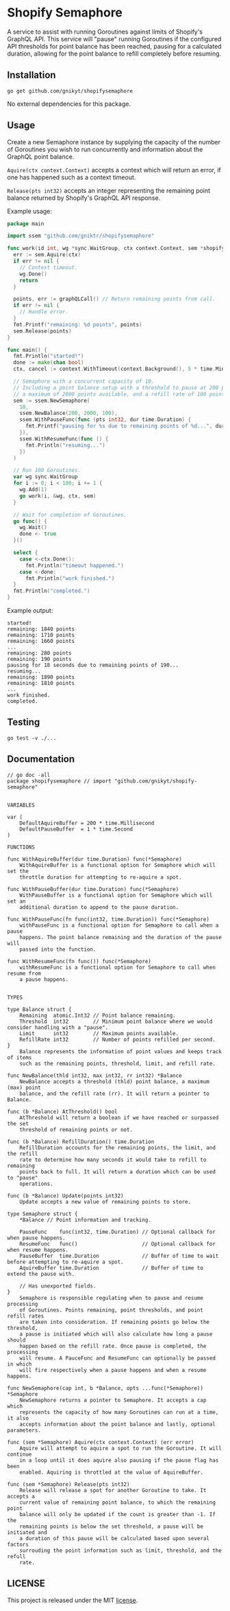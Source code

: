 # Shopify Semaphore

A service to assist with running Goroutines against limits of Shopify's GraphQL API. This service will "pause" running Goroutines if the configured API thresholds for point balance has been reached, pausing for a calculated duration, allowing for the point balance to refill completely before resuming.

## Installation

`go get github.com/gnikyt/shopifysemaphore`

No external dependencies for this package.

## Usage

Create a new Semaphore instance by supplying the capacity of the number of Goroutines you wish to run concurrently and information about the GraphQL point balance.

`Aquire(ctx context.Context)` accepts a context which will return an error, if one has happened such as a context timeout.

`Release(pts int32)` accepts an integer representing the remaining point balance returned by Shopify's GraphQL API response.

Example usage:

```go
package main

import ssem "github.com/gniktr/shopifysemaphore"

func work(id int, wg *sync.WaitGroup, ctx context.Context, sem *shopifysemaphore.Semaphore) {
  err := sem.Aquire(ctx)
  if err != nil {
    // Context timeout.
    wg.Done()
    return
  }

  points, err := graphQLCall() // Return remaining points from call.
  if err != nil {
    // Handle error.
  }
  fmt.Printf("remaining: %d points", points)
  sem.Release(points)
}

func main() {
  fmt.Println("started!")
  done := make(chan bool)
  ctx, cancel := context.WithTimeout(context.Background(), 5 * time.Minute)

  // Semaphore with a concurrent capacity of 10.
  // Including a point balance setup with a threshold to pause at 200 points,
  // a maximum of 2000 points available, and a refill rate of 100 points per second.
  sem := ssem.NewSemaphore(
    10,
    ssem.NewBalance(200, 2000, 100),
    ssem.WithPauseFunc(func (pts int32, dur time.Duration) {
      fmt.Printf("pausing for %s due to remaining points of %d...", dur, pts)
    }),
    ssem.WithResumeFunc(func () {
      fmt.Println("resuming...")
    })
  )

  // Run 100 Goroutines.
  var wg sync.WaitGroup
  for i := 0; i < 100; i += 1 {
    wg.Add(1)
    go work(i, &wg, ctx, sem)
  }

  // Wait for completion of Goroutines.
  go func() {
    wg.Wait()
    done <- true
  }()

  select {
    case <-ctx.Done():
      fmt.Println("timeout happened.")
    case <-done:
      fmt.Println("work finished.")
  }
  fmt.Println("completed.")
}
```

Example output:

```
started!
remaining: 1840 points
remaining: 1710 points
remaining: 1660 points
...
remaining: 280 points
remaining: 190 points
pausing for 18 seconds due to remaining points of 190...
resuming...
remaining: 1890 points
remaining: 1810 points
...
work finished.
completed.
```

## Testing

`go test -v ./...`

## Documentation

```
// go doc -all
package shopifysemaphore // import "github.com/gnikyt/shopify-semaphore"


VARIABLES

var (
	DefaultAquireBuffer = 200 * time.Millisecond
	DefaultPauseBuffer  = 1 * time.Second
)

FUNCTIONS

func WithAquireBuffer(dur time.Duration) func(*Semaphore)
    WithAquireBuffer is a functional option for Semaphore which will set the
    throttle duration for attempting to re-aquire a spot.

func WithPauseBuffer(dur time.Duration) func(*Semaphore)
    WithPauseBuffer is a functional option for Semaphore which will set an
    additional duration to append to the pause duration.

func WithPauseFunc(fn func(int32, time.Duration)) func(*Semaphore)
    withPauseFunc is a functional option for Semaphore to call when a pause
    happens. The point balance remaining and the duration of the pause will
    passed into the function.

func WithResumeFunc(fn func()) func(*Semaphore)
    withResumeFunc is a functional option for Semaphore to call when resume from
    a pause happens.


TYPES

type Balance struct {
	Remaining  atomic.Int32 // Point balance remaining.
	Threshold  int32        // Minimum point balance where we would consider handling with a "pause".
	Limit      int32        // Maximum points available.
	RefillRate int32        // Number of points refilled per second.
}
    Balance represents the information of point values and keeps track of items
    such as the remaining points, threshold, limit, and refill rate.

func NewBalance(thld int32, max int32, rr int32) *Balance
    NewBalance accepts a threshold (thld) point balance, a maximum (max) point
    balance, and the refill rate (rr). It will return a pointer to Balance.

func (b *Balance) AtThreshold() bool
    AtThreshold will return a boolean if we have reached or surpassed the set
    threshold of remaining points or not.

func (b *Balance) RefillDuration() time.Duration
    RefillDuration accounts for the remaining points, the limit, and the refill
    rate to determine how many seconds it would take to refill to remaining
    points back to full. It will return a duration which can be used to "pause"
    operations.

func (b *Balance) Update(points int32)
    Update accepts a new value of remaining points to store.

type Semaphore struct {
	*Balance // Point information and tracking.

	PauseFunc    func(int32, time.Duration) // Optional callback for when pause happens.
	ResumeFunc   func()                     // Optional callback for when resume happens.
	PauseBuffer  time.Duration              // Buffer of time to wait before attempting to re-aquire a spot.
	AquireBuffer time.Duration              // Buffer of time to extend the pause with.

	// Has unexported fields.
}
    Semaphore is responsible regulating when to pause and resume processing
    of Goroutines. Points remaining, point thresholds, and point refill rates
    are taken into consideration. If remaining points go below the threshold,
    a pause is initiated which will also calculate how long a pause should
    happen based on the refill rate. Once pause is completed, the processing
    will resume. A PauceFunc and ResumeFunc can optionally be passed in which
    will fire respectively when a pause happens and when a resume happens.

func NewSemaphore(cap int, b *Balance, opts ...func(*Semaphore)) *Semaphore
    NewSemaphore returns a pointer to Semaphore. It accepts a cap which
    represents the capacity of how many Goroutines can run at a time, it also
    accepts information about the point balance and lastly, optional parameters.

func (sem *Semaphore) Aquire(ctx context.Context) (err error)
    Aquire will attempt to aquire a spot to run the Goroutine. It will continue
    in a loop until it does aquire also pausing if the pause flag has been
    enabled. Aquiring is throttled at the value of AquireBuffer.

func (sem *Semaphore) Release(pts int32)
    Release will release a spot for another Goroutine to take. It accepts a
    current value of remaining point balance, to which the remaining point
    balance will only be updated if the count is greater than -1. If the
    remaining points is below the set threshold, a pause will be initiated and
    a duration of this pause will be calculated based upon several factors
    surrouding the point information such as limit, threshold, and the refull
    rate.
```

## LICENSE

This project is released under the MIT [license](https://github.com/gnikyt/shopifysemaphore/blob/master/LICENSE).
